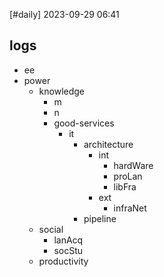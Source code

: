 [#daily]
2023-09-29
06:41
## logs
- ee
- power
	- knowledge
		- m
		- n
		- good-services
			- it
				- architecture
					- int
						- hardWare
						- proLan
						- libFra
					- ext
						- infraNet
				- pipeline
	- social
		- lanAcq
		- socStu
	- productivity